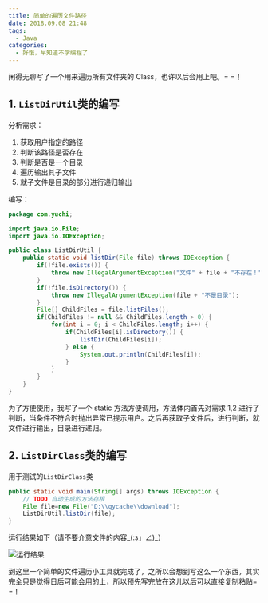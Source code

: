 ```yaml
---
title: 简单的遍历文件路径
date: 2018.09.08 21:48
tags:
  - Java
categories:
  - 好饿，早知道不学编程了
---
```


闲得无聊写了一个用来遍历所有文件夹的 Class，也许以后会用上吧。= =！

## 1. `ListDirUtil`类的编写
分析需求：
1. 获取用户指定的路径
2. 判断该路径是否存在
3. 判断是否是一个目录
4. 遍历输出其子文件
5. 就子文件是目录的部分进行递归输出

编写：
~~~java
package com.yuchi;

import java.io.File;
import java.io.IOException;

public class ListDirUtil {
	public static void listDir(File file) throws IOException {
		if(!file.exists()) {
			throw new IllegalArgumentException("文件" + file + "不存在！");
		}
		if(!file.isDirectory()) {
			throw new IllegalArgumentException(file + "不是目录");
		}
		File[] ChildFiles = file.listFiles();
		if(ChildFiles != null && ChildFiles.length > 0) {
			for(int i = 0; i < ChildFiles.length; i++) {
				if(ChildFiles[i].isDirectory()) {
					listDir(ChildFiles[i]);
				} else {
					System.out.println(ChildFiles[i]);
				}
			}
		}
	}
}
~~~

为了方便使用，我写了一个 static 方法方便调用，方法体内首先对需求 1,2 进行了判断，当条件不符合时抛出异常已提示用户。之后再获取子文件后，进行判断，就文件进行输出，目录进行递归。

## 2. `ListDirClass`类的编写

用于测试的`ListDirClass`类

~~~java
public static void main(String[] args) throws IOException {
	// TODO 自动生成的方法存根
	File file=new File("D:\\qycache\\download");
	ListDirUtil.listDir(file);
}
~~~

运行结果如下（请不要介意文件的内容_(:з」∠)_）

![运行结果](https://r2.xiongyuchi.com/jian-dan-de-bian-li-wen-jian-lu-jing/1.webp)

到这里一个简单的文件遍历小工具就完成了，之所以会想到写这么一个东西，其实完全只是觉得日后可能会用的上，所以预先写完放在这儿以后可以直接复制粘贴= =！
